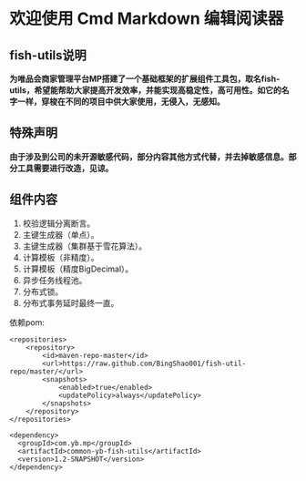 # 欢迎使用 Cmd Markdown 编辑阅读器

fish-utils说明
----------

**为唯品会商家管理平台MP搭建了一个基础框架的扩展组件工具包，取名fish-utils，希望能帮助大家提高开发效率，并能实现高稳定性，高可用性。如它的名字一样，穿梭在不同的项目中供大家使用，无侵入，无感知。**

特殊声明
----
**由于涉及到公司的未开源敏感代码，部分内容其他方式代替，并去掉敏感信息。部分工具需要进行改造，见谅。**

组件内容
----

 1. 校验逻辑分离断言。
 2. 主键生成器（单点）。
 3. 主键生成器（集群基于雪花算法）。
 4. 计算模板（非精度）。
 5. 计算模板（精度BigDecimal）。
 6. 异步任务线程池。
 7. 分布式锁。
 8. 分布式事务延时最终一直。
 
依赖pom:

    <repositories>
        <repository>
            <id>maven-repo-master</id>
            <url>https://raw.github.com/BingShao001/fish-util-repo/master/</url>
            <snapshots>
                <enabled>true</enabled>
                <updatePolicy>always</updatePolicy>
            </snapshots>
        </repository>
    </repositories>
    
    <dependency>
      <groupId>com.yb.mp</groupId>
      <artifactId>common-yb-fish-utils</artifactId>
      <version>1.2-SNAPSHOT</version>
    </dependency>


